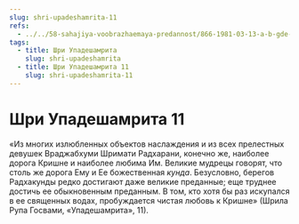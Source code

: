 ```yaml
---
slug: shri-upadeshamrita-11
refs:
  - ../../58-sahajiya-voobrazhaemaya-predannost/866-1981-03-13-a-b-gde-angely-stupit-ne-smeyut.md
tags:
  - title: Шри Упадешамрита
    slug: shri-upadeshamrita
  - title: Шри Упадешамрита 11
    slug: shri-upadeshamrita-11
---
```


# Шри Упадешамрита 11

«Из многих излюбленных объектов наслаждения и из всех прелестных девушек Враджабхуми Шримати Радхарани, конечно же, наиболее дорога Кришне и наиболее любима Им. Великие мудрецы говорят, что столь же дорога Ему и Ее божественная *кунда*. Безусловно, берегов Радхакунды редко достигают даже великие преданные; еще труднее достичь ее обыкновенным преданным. В том, кто хотя бы раз искупался в ее священных водах, пробуждается чистая любовь к Кришне» (Шрила Рупа Госвами, «Упадешамрита», 11).

